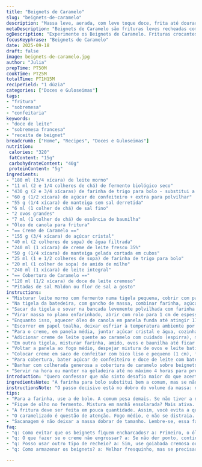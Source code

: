 ```yaml
---
title: "Beignets de Caramelo"
slug: "beignets-de-caramelo"
description: "Massa leve, aerada, com leve toque doce, frita até dourar uniformemente. Creme aveludado de caramelo feito com açúcar caramelizado, creme de leite e manteiga, espesso e brilhante, com recheio que transborda. Cobertura de dulce de leche batido com açúcar de confeiteiro, finalizado com pitada de sal Maldon para contraste salgado. Traduz o clássico francês em versão adaptada, com substituição de farinha e ajustes nas quantidades para maior maciez. Técnica exige paciência no descanso para crescimento e controle na fritura pra crocância sem gordura excessiva. Resultado: beignets que derretem na boca, tão tentadores quanto precisos no sabor e textura."
metaDescription: "Beignets de Caramelo são frituras leves recheadas com creme aveludado. Um clássico francês reimaginado para surpreender seu paladar."
ogDescription: "Experimente os Beignets de Caramelo. Frituras crocantes, recheadas com creme de caramelo, garantem uma explosão de sabores."
focusKeyphrase: "Beignets de Caramelo"
date: 2025-09-18
draft: false
image: beignets-de-caramelo.jpg
author: "Julia"
prepTime: PT50M
cookTime: PT25M
totalTime: PT1H15M
recipeYield: "1 dúzia"
categories: ["Doces e Guloseimas"]
tags:
- "fritura"
- "sobremesa"
- "confeitaria"
keywords:
- "doce de leite"
- "sobremesa francesa"
- "receita de beignet"
breadcrumb: ["Home", "Recipes", "Doces e Guloseimas"]
nutrition: 
 calories: "320"
 fatContent: "15g"
 carbohydrateContent: "40g"
 proteinContent: "5g"
ingredients:
- "180 ml (3/4 xícara) de leite morno"
- "11 ml (2 e 1/4 colheres de chá) de fermento biológico seco"
- "430 g (2 e 3/4 xícaras) de farinha de trigo para bolo - substitui a farinha comum para maciez maior"
- "60 g (1/2 xícara) de açúcar de confeiteiro + extra para polvilhar"
- "55 g (1/4 xícara) de manteiga sem sal derretida"
- "6 ml (1 colher de chá) de sal fino"
- "2 ovos grandes"
- "7 ml (1 colher de chá) de essência de baunilha"
- "Óleo de canola para fritura"
- "== Creme de Caramelo =="
- "155 g (3/4 xícara) de açúcar cristal"
- "40 ml (2 colheres de sopa) de água filtrada"
- "240 ml (1 xícara) de creme de leite fresco 35%"
- "50 g (1/4 xícara) de manteiga gelada cortada em cubos"
- "25 ml (1 e 1/2 colheres de sopa) de farinha de trigo para bolo"
- "20 ml (1 colher de sopa) de amido de milho"
- "240 ml (1 xícara) de leite integral"
- "== Cobertura de Caramelo =="
- "120 ml (1/2 xícara) de doce de leite cremoso"
- "Pitadas de sal Maldon ou flor de sal a gosto"
instructions:
- "Misturar leite morno com fermento numa tigela pequena, cobrir com pano e deixar ativar até começar a formar bolhinhas, cerca de 7 minutos. Se não espumar, fermento pode estar morto; melhor trocar."
- "Na tigela da batedeira, com gancho de massa, combinar farinha, açúcar de confeiteiro, manteiga derretida (temperatura ambiente pra não matar fermento), sal, ovos e baunilha. Adicionar a mistura de leite e fermento só quando estiver bem ativa. Misturar em baixa até formar uma massa pegajosa;"
- "Sacar da tigela e sovar na bancada levemente polvilhada com farinha de trigo para bolo. Sovar uns 7 minutos vigorosamente até massa estiver lisa e elástica, já menos grudenta, mas úmida. Moldar em bola e colocar em tigela untada ou polvilhada, cobrir com pano úmido, deixar crescer em local quente e úmido por aproximadamente 1 hora e 50 minutos até dobrar de tamanho; não apresse esse passo, é chave;"
- "Virar massa no plano enfarinhado, abrir com rolo para 1 cm de espessura. Cortar círculos com cortador de 7 cm. Juntar sobras para reaproveitar, mas não sovar demais essa segunda vez ou perde leveza. Deixar os discos crescerem mais 12 minutos cobertos com um pano."
- "Enquanto isso, aquecer óleo de canola em panela funda até atingir 175°C usando termômetro ou padrão do teste do palito (fervura forte). Fritar poucos beignets por vez, 1 minuto e 15 segundos de cada lado ou até ficarem bem dourados por fora, crocantes, sem queimar. Não mexer nas primeiras 30 segundos pra não deformar;"
- "Escorrer em papel toalha, deixar esfriar à temperatura ambiente por pelo menos 25 minutos, massa deve firmar para receber recheio."
- "Para o creme, em panela média, juntar açúcar cristal e água, cozinhar em fogo médio até açúcar virar caramelo âmbar, não mexer depois que açúcar dissolver, apenas girar panela; cuidado que queima rápido; assim que a cor aparece, tirar do fogo."
- "Adicionar creme de leite quente ao caramelo com cuidado (espirra), mexer com colher de pau, adicionar manteiga frio em cubinhos aos poucos mexendo até derreter e incorporar. Reservar;"
- "Em outra tigela, misturar farinha, amido, ovos e baunilha até ficar homogêneo. Aos poucos, bater leite frio até sumir os grumos;"
- "Voltar a panela ao fogo médio, despejar mistura de ovos e leite batida, misturar vigorosamente até começar a engrossar. Então adicionar caramelo com manteiga. Continuar mexendo sempre, até engrossar bastante, cerca de 3 minutos. Tirar fogo, cobrir com filme plástico colado na superfície para evitar película, resfriar na geladeira por pelo menos 1 hora e 45 minutos."
- "Colocar creme em saco de confeitar com bico liso e pequeno (1 cm), furar beignet lateralmente com palito ou ponta de faca, injetar creme até sentir resistência no interior, cuidado para não romper massa."
- "Para cobertura, bater açúcar de confeiteiro e doce de leite com batedor manual até ficar liso e esbranquiçado. Se ficar ralo, polvilhe mais açúcar, mas não exagere, doce de leite é úmido."
- "Banhar com colherada generosa a cobertura de caramelo sobre beignets recheados. Salpicar uma leve pitada de sal Maldon, aquela crocância e sabor forte contrastam com o doce e cremoso, uma explosão sensorial."
- "Servir na hora ou manter na geladeira até no máximo 4 horas para preservar frescor. Esquecer na geladeira muda textura, perde graça. No dia seguinte, reaqueça levemente, mas melhor comer fresco."
introduction: "Quero confessar que não sinto desafio maior do que acertar uma massa frita leve, que não empape de óleo, nem fique pesada. Nessa adaptação aqui, a troca da farinha comum pela de bolo baixou a densidade, trouxe leveza inesperada, e o tempo de fermentação mais longo favoreceu esse resultado. A crosta dourada, quase crocante, com o interior macio que some na boca; e preenchido com um creme de caramelo tão aveludado que parece quase queijo doce. O doce de leite batido na cobertura equilibra o conjunto, e o toque salgado do Maldon é um segredo que poucos contam, mas virou indispensável no meu repertório. O lance é não pressa, perceber as texturas, sons e aroma para entender cada etapa. Com paciência e observação, se domina rapidinho."
ingredientsNote: "A farinha para bolo substitui bem a comum, mas se não tiver, farinha de trigo padrão também dá. Eu dou preferência à manteiga sem sal para controlar o sódio, e evite margarina; o sabor perde. O fermento deve estar ativo, importante fazer teste da água morna sem passar de 40°C para não matar ele. Doce de leite cremoso você encontra em boa qualidade em supermercados brasileiros, mas se preferir, pode usar goiabada cremosa ou até mel para um twist diferente no glacê. O amido de milho ajuda a engrossar e estabilizar o creme sem pesar, pode trocar por mais farinha, mas muda um pouco a textura. Óleo canola é neutro e finde ponto de fumaça alto, perfeito para fritura."
instructionsNote: "O passo decisivo está no dobro do volume da massa: não tenha pressa porque isso cria aquela estrutura perfeita que segura o ar dentro da massa frita. Sovar bem, mas não exagerar para não desenvolver glúten demais e deixar pesado. O caramelo pede atenção redobrada; sugar que queima deixa amargor, só caramelize até âmbar e retire do fogo. Misture sempre ao adicionar creme ou manteiga para evitar separação. Rechear com saco de confeitar ajuda na precisão, evite colheradas para não rasgar massas delicadas. No momento da fritura, óleo deve estar quente e constante, teste com um pedacinho da massa: se dourar em 1 minuto, está ok. Fritar poucas unidades ao mesmo tempo para evitar queda na temperatura."
tips:
- "Para a farinha, use a de bolo. A comum pesa demais. Se não tiver a de bolo, pode usar a normal, mas não espere o mesmo resultado. O creme precisa ser aveludado, então atenção à temperatura da manteiga."
- "Fique de olho no fermento. Mistura em manhã ensolarada? Mais ativa. Em dia nublado? Pode demorar um pouco mais. Se não espumar em 7 minutos, ferrou; melhor trocar."
- "A fritura deve ser feita em pouca quantidade. Assim, você evita a queda de temperatura do óleo. Óleo quente significa beignets dourados. Faça o teste do pedaço de massa. Se ele dourar em 1 minuto, tudo certo."
- "O caramelizado é questão de atenção. Fogo médio, e não se distraia. O açúcar queimar deixa um gosto amargo. Não mexa depois de dissolvido. Gire a panela se precisar."
- "Sacanagem é não deixar a massa dobrar de tamanho. Lembre-se, essa fase é crucial. Misture com paixão, mas cuidado com os excessos, senão o glúten pesa."
faq:
- "q: Como evitar que os beignets fiquem encharcados? a: Primeiro, o óleo deve estar na temperatura certa. Aqueça até 175°C. Depois, frite poucas unidades de cada vez para manter a temperatura."
- "q: O que fazer se o creme não engrossar? a: Se não der ponto, continue mexendo. Fire é importante. Baixe o fogo e adicione mais amido de milho se precisar de ajuda."
- "q: Posso usar outro tipo de recheio? a: Sim, use goiabada cremosa ou até chocolate para um toque diferente. Cuidado apenas com a consistência do recheio."
- "q: Como armazenar os beignets? a: Melhor fresquinho, mas se precisar guardar, coloque na geladeira por no máximo 4 horas. Não recongele. O mesmo vale para a massa crua."

---
```

